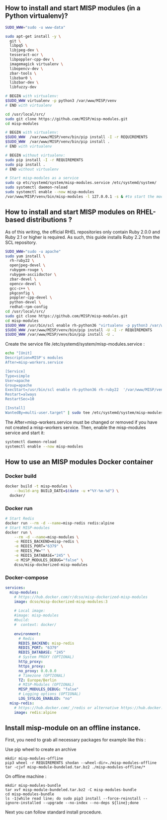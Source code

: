 ## How to install and start MISP modules (in a Python virtualenv)?

~~~~bash
SUDO_WWW="sudo -u www-data"

sudo apt-get install -y \
  git \
  libpq5 \
  libjpeg-dev \
  tesseract-ocr \
  libpoppler-cpp-dev \
  imagemagick virtualenv \
  libopencv-dev \
  zbar-tools \
  libzbar0 \
  libzbar-dev \
  libfuzzy-dev

# BEGIN with virtualenv:   
$SUDO_WWW virtualenv -p python3 /var/www/MISP/venv
# END with virtualenv

cd /usr/local/src/
sudo git clone https://github.com/MISP/misp-modules.git
cd misp-modules

# BEGIN with virtualenv: 
$SUDO_WWW  /var/www/MISP/venv/bin/pip install -I -r REQUIREMENTS
$SUDO_WWW  /var/www/MISP/venv/bin/pip install .
# END with virtualenv

# BEGIN without virtualenv: 
sudo pip install -I -r REQUIREMENTS
sudo pip install .
# END without virtualenv

# Start misp-modules as a service
sudo cp etc/systemd/system/misp-modules.service /etc/systemd/system/
sudo systemctl daemon-reload
sudo systemctl enable --now misp-modules
/var/www/MISP/venv/bin/misp-modules -l 127.0.0.1 -s & #to start the modules
~~~~

## How to install and start MISP modules on RHEL-based distributions ?

As of this writing, the official RHEL repositories only contain Ruby 2.0.0 and Ruby 2.1 or higher is required. As such, this guide installs Ruby 2.2 from the SCL repository.

~~~~bash
SUDO_WWW="sudo -u apache"
sudo yum install \
  rh-ruby22 \
  openjpeg-devel \
  rubygem-rouge \
  rubygem-asciidoctor \
  zbar-devel \
  opencv-devel \
  gcc-c++ \
  pkgconfig \
  poppler-cpp-devel \
  python-devel \
  redhat-rpm-config
cd /usr/local/src/
sudo git clone https://github.com/MISP/misp-modules.git
cd misp-modules
$SUDO_WWW /usr/bin/scl enable rh-python36 "virtualenv -p python3 /var/www/MISP/venv"
$SUDO_WWW /var/www/MISP/venv/bin/pip install -U -I -r REQUIREMENTS
$SUDO_WWW /var/www/MISP/venv/bin/pip install -U .
~~~~

Create the service file /etc/systemd/system/misp-modules.service :

~~~~bash
echo "[Unit]
Description=MISP's modules
After=misp-workers.service

[Service]
Type=simple
User=apache
Group=apache
ExecStart=/usr/bin/scl enable rh-python36 rh-ruby22  '/var/www/MISP/venv/bin/misp-modules –l 127.0.0.1 –s'
Restart=always
RestartSec=10

[Install]
WantedBy=multi-user.target" | sudo tee /etc/systemd/system/misp-modules.service
~~~~

The After=misp-workers.service must be changed or removed if you have not created a misp-workers service. Then, enable the misp-modules service and start it:

~~~~bash
systemctl daemon-reload
systemctl enable --now misp-modules
~~~~

## How to use an MISP modules Docker container

### Docker build

~~~~bash
docker build -t misp-modules \
    --build-arg BUILD_DATE=$(date -u +"%Y-%m-%d") \
  docker/
~~~~

### Docker run

~~~~bash
# Start Redis
docker run --rm -d --name=misp-redis redis:alpine
# Start MISP-modules
docker run \
    --rm -d --name=misp-modules \
    -e REDIS_BACKEND=misp-redis \
    -e REDIS_PORT="6379" \
    -e REDIS_PW="" \
    -e REDIS_DATABASE="245" \
    -e MISP_MODULES_DEBUG="false" \
    dcso/misp-dockerized-misp-modules
~~~~

### Docker-compose

~~~~yml
services:
  misp-modules:
    # https://hub.docker.com/r/dcso/misp-dockerized-misp-modules
    image: dcso/misp-dockerized-misp-modules:3
    
    # Local image:
    #image: misp-modules
    #build:
    #  context: docker/
    
    environment:
      # Redis
      REDIS_BACKEND: misp-redis
      REDIS_PORT: "6379"
      REDIS_DATABASE: "245"
      # System PROXY (OPTIONAL)
      http_proxy: 
      https_proxy: 
      no_proxy: 0.0.0.0
      # Timezone (OPTIONAL)
      TZ: Europe/Berlin
      # MISP-Modules (OPTIONAL)
      MISP_MODULES_DEBUG: "false"
      # Logging options (OPTIONAL)
      LOG_SYSLOG_ENABLED: "no"
  misp-redis:
    # https://hub.docker.com/_/redis or alternative https://hub.docker.com/r/dcso/misp-dockerized-redis/
    image: redis:alpine
~~~~

## Install misp-module on an offline instance.
First, you need to grab all necessary packages for example like this :

Use pip wheel to create an archive
~~~
mkdir misp-modules-offline
pip3 wheel -r REQUIREMENTS shodan --wheel-dir=./misp-modules-offline
tar -cjvf misp-module-bundeled.tar.bz2 ./misp-modules-offline/*
~~~
On offline machine :
~~~
mkdir misp-modules-bundle
tar xvf misp-module-bundeled.tar.bz2 -C misp-modules-bundle
cd misp-modules-bundle
ls -1|while read line; do sudo pip3 install --force-reinstall --ignore-installed --upgrade --no-index --no-deps ${line};done
~~~
Next you can follow standard install procedure.